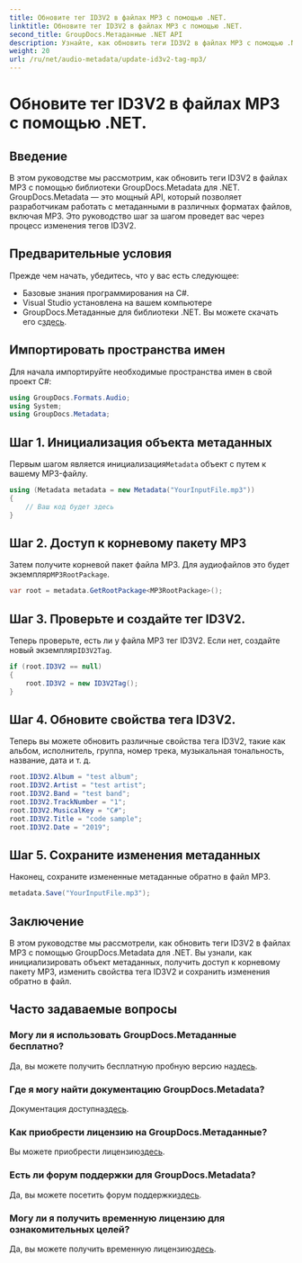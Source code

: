 ```yaml
---
title: Обновите тег ID3V2 в файлах MP3 с помощью .NET.
linktitle: Обновите тег ID3V2 в файлах MP3 с помощью .NET.
second_title: GroupDocs.Метаданные .NET API
description: Узнайте, как обновить теги ID3V2 в файлах MP3 с помощью .NET с GroupDocs.Metadata для эффективного управления файлами.
weight: 20
url: /ru/net/audio-metadata/update-id3v2-tag-mp3/
---
```


# Обновите тег ID3V2 в файлах MP3 с помощью .NET.

## Введение
В этом руководстве мы рассмотрим, как обновить теги ID3V2 в файлах MP3 с помощью библиотеки GroupDocs.Metadata для .NET. GroupDocs.Metadata — это мощный API, который позволяет разработчикам работать с метаданными в различных форматах файлов, включая MP3. Это руководство шаг за шагом проведет вас через процесс изменения тегов ID3V2.
## Предварительные условия
Прежде чем начать, убедитесь, что у вас есть следующее:
- Базовые знания программирования на C#.
- Visual Studio установлена на вашем компьютере
-  GroupDocs.Метаданные для библиотеки .NET. Вы можете скачать его с[здесь](https://releases.groupdocs.com/metadata/net/).

## Импортировать пространства имен
Для начала импортируйте необходимые пространства имен в свой проект C#:
```csharp
using GroupDocs.Formats.Audio;
using System;
using GroupDocs.Metadata;
```
## Шаг 1. Инициализация объекта метаданных
 Первым шагом является инициализация`Metadata` объект с путем к вашему MP3-файлу.
```csharp
using (Metadata metadata = new Metadata("YourInputFile.mp3"))
{
    // Ваш код будет здесь
}
```
## Шаг 2. Доступ к корневому пакету MP3
 Затем получите корневой пакет файла MP3. Для аудиофайлов это будет экземпляр`MP3RootPackage`.
```csharp
var root = metadata.GetRootPackage<MP3RootPackage>();
```
## Шаг 3. Проверьте и создайте тег ID3V2.
 Теперь проверьте, есть ли у файла MP3 тег ID3V2. Если нет, создайте новый экземпляр`ID3V2Tag`.
```csharp
if (root.ID3V2 == null)
{
    root.ID3V2 = new ID3V2Tag();
}
```
## Шаг 4. Обновите свойства тега ID3V2.
Теперь вы можете обновить различные свойства тега ID3V2, такие как альбом, исполнитель, группа, номер трека, музыкальная тональность, название, дата и т. д.
```csharp
root.ID3V2.Album = "test album";
root.ID3V2.Artist = "test artist";
root.ID3V2.Band = "test band";
root.ID3V2.TrackNumber = "1";
root.ID3V2.MusicalKey = "C#";
root.ID3V2.Title = "code sample";
root.ID3V2.Date = "2019";
```
## Шаг 5. Сохраните изменения метаданных
Наконец, сохраните измененные метаданные обратно в файл MP3.
```csharp
metadata.Save("YourInputFile.mp3");
```

## Заключение
В этом руководстве мы рассмотрели, как обновить теги ID3V2 в файлах MP3 с помощью GroupDocs.Metadata для .NET. Вы узнали, как инициализировать объект метаданных, получить доступ к корневому пакету MP3, изменить свойства тега ID3V2 и сохранить изменения обратно в файл.

## Часто задаваемые вопросы
### Могу ли я использовать GroupDocs.Метаданные бесплатно?
 Да, вы можете получить бесплатную пробную версию на[здесь](https://releases.groupdocs.com/).
### Где я могу найти документацию GroupDocs.Metadata?
 Документация доступна[здесь](https://tutorials.groupdocs.com/metadata/net/).
### Как приобрести лицензию на GroupDocs.Метаданные?
 Вы можете приобрести лицензию[здесь](https://purchase.groupdocs.com/buy).
### Есть ли форум поддержки для GroupDocs.Metadata?
 Да, вы можете посетить форум поддержки[здесь](https://forum.groupdocs.com/c/metadata/14).
### Могу ли я получить временную лицензию для ознакомительных целей?
 Да, вы можете получить временную лицензию[здесь](https://purchase.groupdocs.com/temporary-license/).